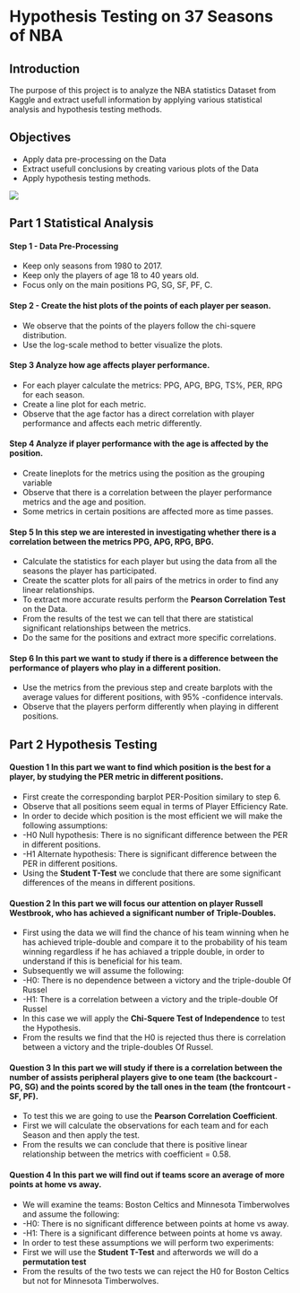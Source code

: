 # Hypothesis Testing on 37 Seasons of NBA

## Introduction

The purpose of this project is to analyze the NBA statistics Dataset from Kaggle and extract usefull information by applying various statistical analysis and hypothesis testing methods.

## Objectives

* Apply data pre-processing on the Data
* Extract usefull conclusions by creating various plots of the Data
* Apply hypothesis testing methods.

<img src='https://github.com/KGharib/Test-Gif/blob/master/Lebron.gif'>

## Part 1 Statistical Analysis

#### Step 1 - Data Pre-Processing
* Keep only seasons from 1980 to 2017.
* Keep only the players of age 18 to 40 years old.
* Focus only on the main positions PG, SG, SF, PF, C.

#### Step 2 - Create the hist plots of the points of each player per season.
* We observe that the points of the players follow the chi-squere distribution.
* Use the log-scale method to better visualize the plots.

#### Step 3 Analyze how age affects player performance.
* For each player calculate the metrics: PPG, APG, BPG, TS%, PER, RPG for each season.
* Create a line plot for each metric.
* Observe that the age factor has a direct correlation with player performance and affects each metric differently.

#### Step 4 Analyze if player performance with the age is affected by the position.
* Create lineplots for the metrics using the position as the grouping variable
* Observe that there is a correlation between the player performance metrics and the age and position.
* Some metrics in certain positions are affected more as time passes.

#### Step 5 In this step we are interested in investigating whether there is a correlation between the metrics PPG, APG, RPG, BPG.
* Calculate the statistics for each player but using the data from all the seasons the player has participated.
* Create the scatter plots for all pairs of the metrics in order to find any linear relationships.
* To extract more accurate results perform the <b>Pearson Correlation Test</b> on the Data.
* From the results of the test we can tell that there are statistical significant relationships between the metrics.
* Do the same for the positions and extract more specific correlations.

#### Step 6 In this part we want to study if there is a difference between the performance of players who play in a different position.
* Use the metrics from the previous step and create barplots with the average values for different positions, with 95% -confidence intervals.
* Observe that the players perform differently when playing in different positions.

## Part 2 Hypothesis Testing

#### Question 1 In this part we want to find which position is the best for a player, by studying the PER metric in different positions.
* First create the corresponding barplot PER-Position similary to step 6.
* Observe that all positions seem equal in terms of Player Efficiency Rate.
* In order to decide which position is the most efficient we will make the following assumptions:
*  -H0 Null hypothesis: There is no significant difference between the PER in different positions.
*  -H1 Alternate hypothesis: There is significant difference between the PER in different positions.
* Using the <b>Student T-Test</b> we conclude that there are some significant differences of the means in different positions.

#### Question 2 In this part we will focus our attention on player Russell Westbrook, who has achieved a significant number of Triple-Doubles.
* First using the data we will find the chance of his team winning when he has achieved triple-double and compare it to the probability of his team winning regardless if he has achiaved a tripple double, in order to understand if this is beneficial for his team.
* Subsequently we will assume the following:
*  -H0: There is no dependence between a victory and the triple-double Of Russel
*  -H1: There is a correlation between a victory and the triple-double Of Russel
* In this case we will apply the <b>Chi-Squere Test of Independence</b> to test the Hypothesis.
* From the results we find that the H0 is rejected thus there is correlation between a victory and the triple-doubles Of Russel.

#### Question 3 In this part we will study if there is a correlation between the number of assists peripheral players give to one team (the backcourt - PG, SG) and the points scored by the tall ones in the team (the frontcourt - SF, PF).
* To test this we are going to use the <b> Pearson Correlation Coefficient</b>.
* First we will calculate the observations for each team and for each Season and then apply the test.
* From the results we can conclude that there is positive linear relationship between the metrics with coefficient = 0.58.

#### Question 4 In this part we will find out if teams score an average of more points at home vs away.
* We will examine the teams: Boston Celtics and Minnesota Timberwolves and assume the following:
*  -H0: There is no significant difference between points at home vs away.
*  -H1: There is a significant difference between points at home vs away.
* In order to test these assumptions we will perform two experiments:
* First we will use the <b>Student T-Test</b> and afterwords we will do a <b>permutation test</b>
* From the results of the two tests we can reject the H0 for Boston Celtics but not for Minnesota Timberwolves.

